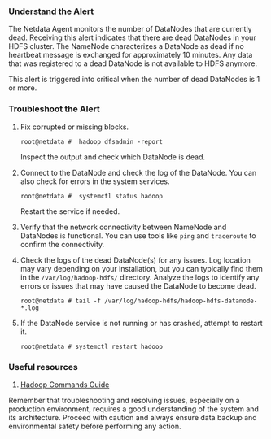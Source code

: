 ### Understand the Alert

The Netdata Agent monitors the number of DataNodes that are currently dead. Receiving this alert indicates that there are dead DataNodes in your HDFS cluster. The NameNode characterizes a DataNode as dead if no heartbeat message is exchanged for approximately 10 minutes. Any data that was registered to a dead DataNode is not available to HDFS anymore.

This alert is triggered into critical when the number of dead DataNodes is 1 or more.

### Troubleshoot the Alert 

1. Fix corrupted or missing blocks.

    ```
    root@netdata #  hadoop dfsadmin -report
    ```

    Inspect the output and check which DataNode is dead.

2. Connect to the DataNode and check the log of the DataNode. You can also check for errors in the system services.

    ```
    root@netdata #  systemctl status hadoop
    ```

   Restart the service if needed.


3. Verify that the network connectivity between NameNode and DataNodes is functional. You can use tools like `ping` and `traceroute` to confirm the connectivity.

4. Check the logs of the dead DataNode(s) for any issues. Log location may vary depending on your installation, but you can typically find them in the `/var/log/hadoop-hdfs/` directory. Analyze the logs to identify any errors or issues that may have caused the DataNode to become dead.

    ```
    root@netdata # tail -f /var/log/hadoop-hdfs/hadoop-hdfs-datanode-*.log
    ```

5. If the DataNode service is not running or has crashed, attempt to restart it.

    ```
    root@netdata # systemctl restart hadoop
    ```

### Useful resources

1. [Hadoop Commands Guide](https://hadoop.apache.org/docs/current/hadoop-project-dist/hadoop-common/CommandsManual.html)

Remember that troubleshooting and resolving issues, especially on a production environment, requires a good understanding of the system and its architecture. Proceed with caution and always ensure data backup and environmental safety before performing any action.
